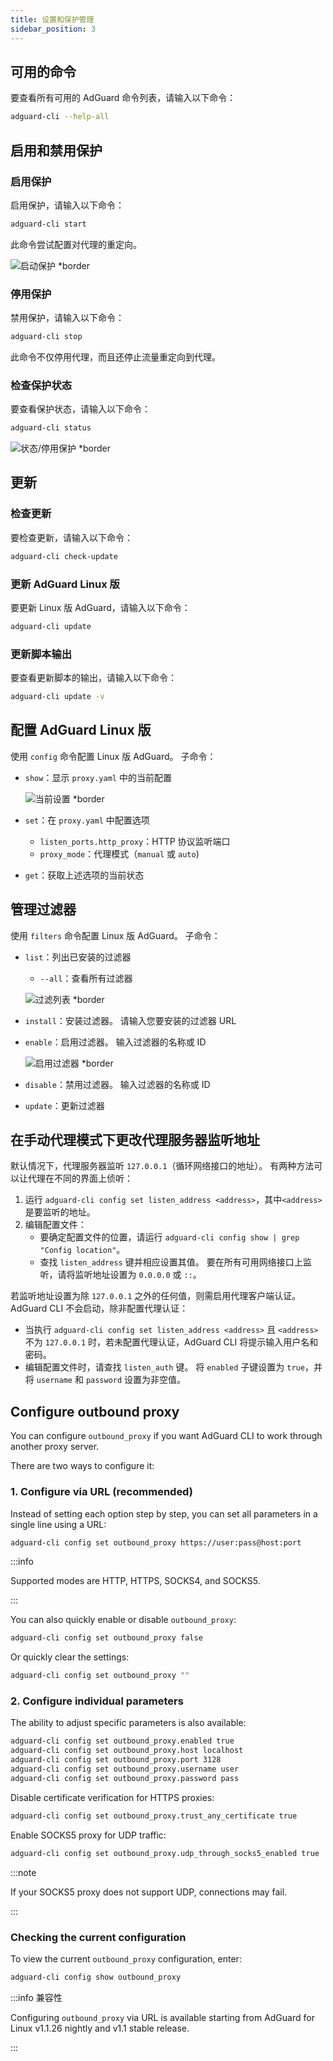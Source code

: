```yaml
---
title: 设置和保护管理
sidebar_position: 3
---
```


## 可用的命令

要查看所有可用的 AdGuard 命令列表，请输入以下命令：

```sh
adguard-cli --help-all
```

## 启用和禁用保护

### 启用保护

启用保护，请输入以下命令：

```sh
adguard-cli start
```

此命令尝试配置对代理的重定向。

![启动保护 \*border](https://cdn.adtidy.org/content/Kb/ad_blocker/linux/start-protection.gif)

### 停用保护

禁用保护，请输入以下命令：

```sh
adguard-cli stop
```

此命令不仅停用代理，而且还停止流量重定向到代理。

### 检查保护状态

要查看保护状态，请输入以下命令：

```sh
adguard-cli status
```

![状态/停用保护 \*border](https://cdn.adtidy.org/content/Kb/ad_blocker/linux/activation6.png)

## 更新

### 检查更新

要检查更新，请输入以下命令：

```sh
adguard-cli check-update
```

### 更新 AdGuard Linux 版

要更新 Linux 版 AdGuard，请输入以下命令：

```sh
adguard-cli update
```

### 更新脚本输出

要查看更新脚本的输出，请输入以下命令：

```sh
adguard-cli update -v
```

## 配置 AdGuard Linux 版

使用 `config` 命令配置 Linux 版 AdGuard。 子命令：

- `show`：显示 `proxy.yaml` 中的当前配置

  ![当前设置 \*border](https://cdn.adtidy.org/content/Kb/ad_blocker/linux/activation7.png)

- `set`：在 `proxy.yaml` 中配置选项
  - `listen_ports.http_proxy`：HTTP 协议监听端口
  - `proxy_mode`：代理模式（`manual` 或 `auto`)

- `get`：获取上述选项的当前状态

## 管理过滤器

使用 `filters` 命令配置 Linux 版 AdGuard。 子命令：

- `list`：列出已安装的过滤器

  - `--all`：查看所有过滤器

  ![过滤列表 \*border](https://cdn.adtidy.org/content/Kb/ad_blocker/linux/filter-list.png)

- `install`：安装过滤器。 请输入您要安装的过滤器 URL

- `enable`：启用过滤器。 输入过滤器的名称或 ID

  ![启用过滤器 \*border](https://cdn.adtidy.org/content/Kb/ad_blocker/linux/built-in-filters.png)

- `disable`：禁用过滤器。 输入过滤器的名称或 ID

- `update`：更新过滤器

## 在手动代理模式下更改代理服务器监听地址

默认情况下，代理服务器监听 `127.0.0.1`（循环网络接口的地址）。
有两种方法可以让代理在不同的界面上侦听：

1. 运行 `adguard-cli config set listen_address <address>`，其中`<address>` 是要监听的地址。
2. 编辑配置文件：
   - 要确定配置文件的位置，请运行 `adguard-cli config show | grep "Config location"`。
   - 查找 `listen_address` 键并相应设置其值。 要在所有可用网络接口上监听，请将监听地址设置为 `0.0.0.0` 或 `::`。

若监听地址设置为除 `127.0.0.1` 之外的任何值，则需启用代理客户端认证。 AdGuard CLI 不会启动，除非配置代理认证：

- 当执行 `adguard-cli config set listen_address <address>` 且 `<address>` 不为 `127.0.0.1` 时，若未配置代理认证，AdGuard CLI 将提示输入用户名和密码。
- 编辑配置文件时，请查找 `listen_auth` 键。 将 `enabled` 子键设置为 `true`，并将 `username` 和 `password` 设置为非空值。

## Configure outbound proxy

You can configure `outbound_proxy` if you want AdGuard CLI to work through another proxy server.

There are two ways to configure it:

### 1. Configure via URL (recommended)

Instead of setting each option step by step, you can set all parameters in a single line using a URL:

```sh
adguard-cli config set outbound_proxy https://user:pass@host:port
```

:::info

Supported modes are HTTP, HTTPS, SOCKS4, and SOCKS5.

:::

You can also quickly enable or disable `outbound_proxy`:

```sh
adguard-cli config set outbound_proxy false
```

Or quickly clear the settings:

```sh
adguard-cli config set outbound_proxy ""
```

### 2. Configure individual parameters

The ability to adjust specific parameters is also available:

```sh
adguard-cli config set outbound_proxy.enabled true
adguard-cli config set outbound_proxy.host localhost
adguard-cli config set outbound_proxy.port 3128
adguard-cli config set outbound_proxy.username user
adguard-cli config set outbound_proxy.password pass
```

Disable certificate verification for HTTPS proxies:

```sh
adguard-cli config set outbound_proxy.trust_any_certificate true
```

Enable SOCKS5 proxy for UDP traffic:

```sh
adguard-cli config set outbound_proxy.udp_through_socks5_enabled true
```

:::note

If your SOCKS5 proxy does not support UDP, connections may fail.

:::

### Checking the current configuration

To view the current `outbound_proxy` configuration, enter:

```sh
adguard-cli config show outbound_proxy
```

:::info 兼容性

Configuring `outbound_proxy` via URL is available starting from AdGuard for Linux v1.1.26 nightly and v1.1 stable release.

:::

